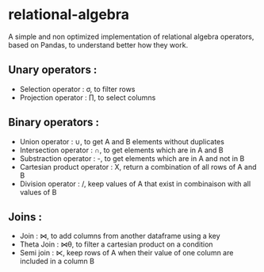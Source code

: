 # relational-algebra
A simple and non optimized implementation of relational algebra operators, based on Pandas, to understand better how they work.

## Unary operators :
- Selection operator : σ, to filter rows
- Projection operator : ∏, to select columns

## Binary operators :
- Union operator : ∪, to get A and B elements without duplicates
- Intersection operator : ∩, to get elements which are in A and B
- Substraction operator : -, to get elements which are in A and not in B
- Cartesian product operator : X, return a combination of all rows of A and B
- Division  operator : /, keep values of A that exist in combinaison with all values of B

## Joins :
- Join : ⋈, to add columns from another dataframe using a key
- Theta Join : ⋈θ, to filter a cartesian product on a condition
- Semi join : ⋉, keep rows of A when their value of one column are included in a column B

